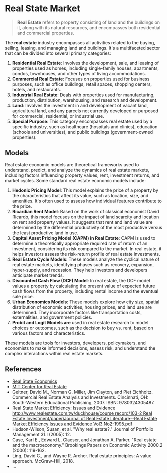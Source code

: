 # Real State Market

> **Real Estate** refers to property consisting of land and the buildings on it, along with its natural resources, and encompasses both residential and commercial properties.

The **real estate** industry encompasses all activities related to the buying, selling, leasing, and managing land and buildings. It's a multifaceted sector that can be divided into several primary categories:

1. **Residential Real Estate**: Involves the development, sale, and leasing of properties used as homes, including single-family houses, apartments, condos, townhouses, and other types of living accommodations.
2. **Commercial Real Estate**: Focuses on properties used for business purposes, such as office buildings, retail spaces, shopping centers, hotels, and restaurants.
3. **Industrial Real Estate**: Deals with properties used for manufacturing, production, distribution, warehousing, and research and development.
4. **Land**: Involves the investment in and development of vacant land, agricultural land, and any parcels not currently developed or purposed for commercial, residential, or industrial use.
5. **Special Purpose**: This category encompasses real estate used by a specific industry, such as healthcare (hospitals and clinics), education (schools and universities), and public buildings (government-owned properties).

## Models

Real estate economic models are theoretical frameworks used to understand, predict, and analyze the dynamics of real estate markets, including factors influencing property values, rent, investment returns, and market cycles. Some standard real estate economic models include:

1. **Hedonic Pricing Model**: This model explains the price of a property by the characteristics that affect its value, such as location, size, and amenities. It's often used to assess how individual features contribute to the price.
2. **Ricardian Rent Model**: Based on the work of classical economist David Ricardo, this model focuses on the impact of land scarcity and location on rent and property values. It suggests that rent and land value are determined by the differential productivity of the most productive versus the least productive land in use.
3. **Capital Asset Pricing Model (CAPM) in Real Estate**: CAPM is used to determine a theoretically appropriate required rate of return of an investment, considering its risk compared to the market. In real estate, it helps investors assess the risk-return profile of real estate investments.
4. **Real Estate Cycle Models**: These models analyze the cyclical nature of real estate markets, identifying phases such as recovery, expansion, hyper-supply, and recession. They help investors and developers anticipate market trends.
5. **Discounted Cash Flow (DCF) Model**: In real estate, the DCF model values a property by calculating the present value of expected future cash flows from the property, including rental income and the eventual sale price.
6. **Urban Economics Models**: These models explore how city size, spatial distribution of economic activities, housing prices, and land use are determined. They incorporate factors like transportation costs, externalities, and government policies.
7. **Probit and Logit Models are** used in real estate research to model choices or outcomes, such as the decision to buy vs. rent, based on various factors and characteristics.

These models are tools for investors, developers, policymakers, and economists to make informed decisions, assess risk, and understand the complex interactions within real estate markets.

## References

- [Real State Economics](https://ocw.mit.edu/courses/11-433j-real-estate-economics-fall-2008/)
- [MIT Center for Real Estate](http://web.mit.edu/cre/)
- Geltner, David M., Norman G. Miller, Jim Clayton, and Piet Eichholtz. Commercial Real Estate Analysis and Investments. Cincinnati, OH: South-Western Educational Publishing, 2007. ISBN: 9780324305487.
- Real State Market Efficiency: Issues and Evidence
[http://www.realestate.com.tw/duckhouse/course record/103-2 Real Estate Investment/paper/Journal of Real Estate Literature--Real Estate Market Efficiency Issues and Evidence Vol3 No2-1995.pdf](http://www.realestate.com.tw/duckhouse/course%20record/103-2%20Real%20Estate%20Investment/paper/Journal%20of%20Real%20Estate%20Literature--Real%20Estate%20Market%20Efficiency%20Issues%20and%20Evidence%20Vol3%20No2-1995.pdf)
- Hudson-Wilson, Susan, et al. "Why real estate?." Journal of Portfolio Management 31.I (2005): 12.
- Case, Karl E., Edward L. Glaeser, and Jonathan A. Parker. "Real estate and the macroeconomy." Brookings Papers on Economic Activity 2000.2 (2000): 119-162.
- Ling, David C., and Wayne R. Archer. Real estate principles: A value approach. McGraw-Hill, 2018.
- …